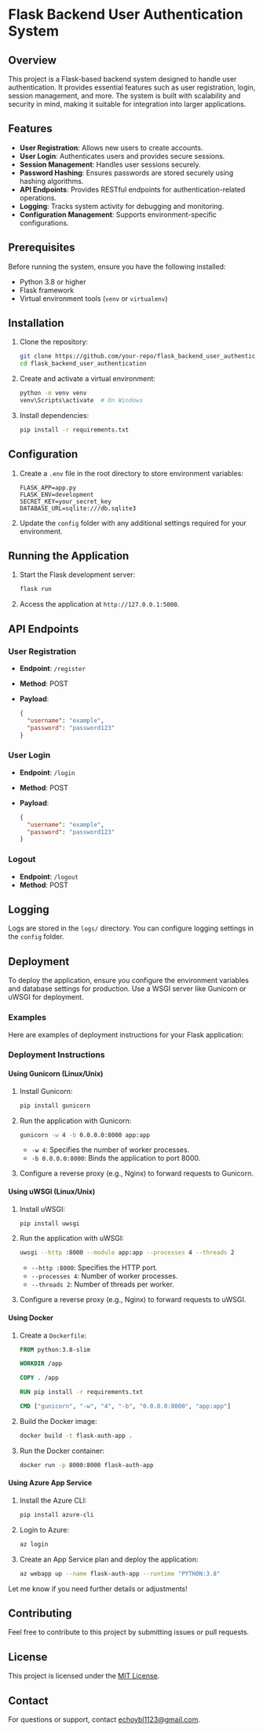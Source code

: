 # Flask Backend User Authentication System

## Overview

This project is a Flask-based backend system designed to handle user authentication. It provides essential features such as user registration, login, session management, and more. The system is built with scalability and security in mind, making it suitable for integration into larger applications.

## Features

- **User Registration**: Allows new users to create accounts.
- **User Login**: Authenticates users and provides secure sessions.
- **Session Management**: Handles user sessions securely.
- **Password Hashing**: Ensures passwords are stored securely using hashing algorithms.
- **API Endpoints**: Provides RESTful endpoints for authentication-related operations.
- **Logging**: Tracks system activity for debugging and monitoring.
- **Configuration Management**: Supports environment-specific configurations.

## Prerequisites

Before running the system, ensure you have the following installed:

- Python 3.8 or higher
- Flask framework
- Virtual environment tools (`venv` or `virtualenv`)

## Installation

1. Clone the repository:

   ```bash
   git clone https://github.com/your-repo/flask_backend_user_authentication.git
   cd flask_backend_user_authentication
   ```

2. Create and activate a virtual environment:

   ```bash
   python -m venv venv
   venv\Scripts\activate  # On Windows
   ```

3. Install dependencies:

   ```bash
   pip install -r requirements.txt
   ```

## Configuration

1. Create a `.env` file in the root directory to store environment variables:

   ```plaintext
   FLASK_APP=app.py
   FLASK_ENV=development
   SECRET_KEY=your_secret_key
   DATABASE_URL=sqlite:///db.sqlite3
   ```

1. Update the `config` folder with any additional settings required for your environment.

## Running the Application

1. Start the Flask development server:

   ```bash
   flask run
   ```

2. Access the application at `http://127.0.0.1:5000`.

## API Endpoints

### User Registration

- **Endpoint**: `/register`
- **Method**: POST
- **Payload**:

  ```json
  {
    "username": "example",
    "password": "password123"
  }
  ```

### User Login

- **Endpoint**: `/login`
- **Method**: POST
- **Payload**:

  ```json
  {
    "username": "example",
    "password": "password123"
  }
  ```

### Logout

- **Endpoint**: `/logout`
- **Method**: POST

## Logging

Logs are stored in the `logs/` directory. You can configure logging settings in the `config` folder.

## Deployment

To deploy the application, ensure you configure the environment variables and database settings for production. Use a WSGI server like Gunicorn or uWSGI for deployment.

### Examples

Here are examples of deployment instructions for your Flask application:

### Deployment Instructions

#### Using Gunicorn (Linux/Unix)

1. Install Gunicorn:

   ```bash
   pip install gunicorn
   ```

2. Run the application with Gunicorn:

   ```bash
   gunicorn -w 4 -b 0.0.0.0:8000 app:app
   ```

   - `-w 4`: Specifies the number of worker processes.
   - `-b 0.0.0.0:8000`: Binds the application to port 8000.

3. Configure a reverse proxy (e.g., Nginx) to forward requests to Gunicorn.

#### Using uWSGI (Linux/Unix)

1. Install uWSGI:

   ```bash
   pip install uwsgi
   ```

2. Run the application with uWSGI:

   ```bash
   uwsgi --http :8000 --module app:app --processes 4 --threads 2
   ```

   - `--http :8000`: Specifies the HTTP port.
   - `--processes 4`: Number of worker processes.
   - `--threads 2`: Number of threads per worker.

3. Configure a reverse proxy (e.g., Nginx) to forward requests to uWSGI.

#### Using Docker

1. Create a `Dockerfile`:

   ```dockerfile
   FROM python:3.8-slim

   WORKDIR /app

   COPY . /app

   RUN pip install -r requirements.txt

   CMD ["gunicorn", "-w", "4", "-b", "0.0.0.0:8000", "app:app"]
   ```

2. Build the Docker image:

   ```bash
   docker build -t flask-auth-app .
   ```

3. Run the Docker container:

   ```bash
   docker run -p 8000:8000 flask-auth-app
   ```

#### Using Azure App Service

1. Install the Azure CLI:

   ```bash
   pip install azure-cli
   ```

2. Login to Azure:

   ```bash
   az login
   ```

3. Create an App Service plan and deploy the application:

   ```bash
   az webapp up --name flask-auth-app --runtime "PYTHON:3.8"
   ```

Let me know if you need further details or adjustments!

## Contributing

Feel free to contribute to this project by submitting issues or pull requests.

## License

This project is licensed under the [MIT License](\LICENSE).

## Contact

For questions or support, contact [echoybl1123@gmail.com](mailto:echoybl1123@gmail.com).
